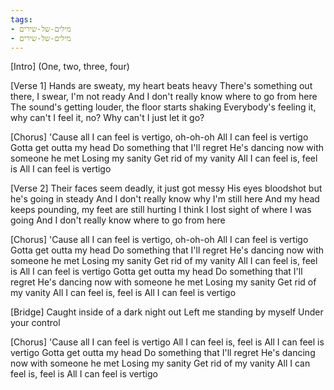 ```yaml
---
tags:
- מילים-של-שירים
- מילים-של-שירים
---
```


[Intro]
(One, two, three, four)

[Verse 1]
Hands are sweaty, my heart beats heavy
There's something out there, I swear, I'm not ready
And I don't really know where to go from here
The sound's getting louder, the floor starts shaking
Everybody's feeling it, why can't I feel it, no?
Why can't I just let it go?

[Chorus]
'Cause all I can feel is vertigo, oh-oh-oh
All I can feel is vertigo
Gotta get outta my head
Do something that I'll regret
He's dancing now with someone he met
Losing my sanity
Get rid of my vanity
All I can feel is, feel is
All I can feel is vertigo

[Verse 2]
Their faces seem deadly, it just got messy
His eyes bloodshot but he's going in steady
And I don't really know why I'm still here
And my head keeps pounding, my feet are still hurting
I think I lost sight of where I was going
And I don't really know where to go from here

[Chorus]
'Cause all I can feel is vertigo, oh-oh-oh
All I can feel is vertigo
Gotta get outta my head
Do something that I'll regret
He's dancing now with someone he met
Losing my sanity
Get rid of my vanity
All I can feel is, feel is
All I can feel is vertigo
Gotta get outta my head
Do something that I'll regret
He's dancing now with someone he met
Losing my sanity
Get rid of my vanity
All I can feel is, feel is
All I can feel is vertigo

[Bridge]
Caught inside of a dark night out
Left me standing by myself
Under your control

[Chorus]
'Cause all I can feel is vertigo
All I can feel is, feel is
All I can feel is vertigo
Gotta get outta my head
Do something that I'll regret
He's dancing now with someone he met
Losing my sanity
Get rid of my vanity
All I can feel is, feel is
All I can feel is vertigo